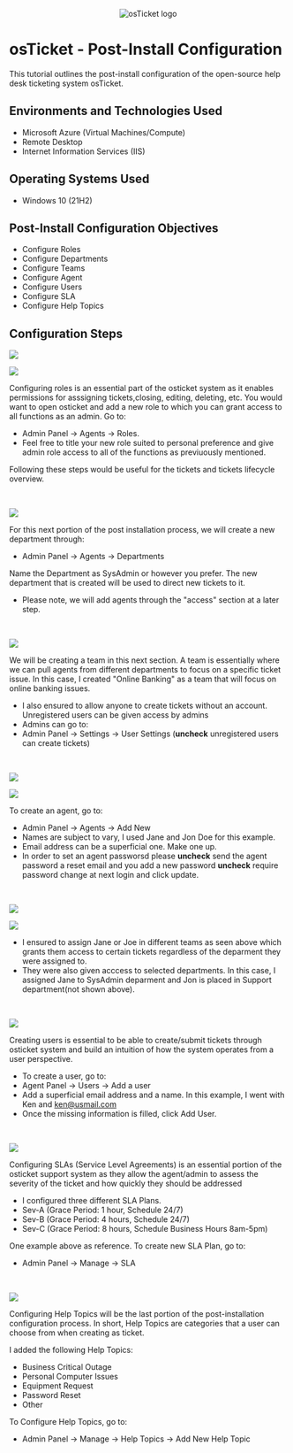 <p align="center">
<img src="https://i.imgur.com/Clzj7Xs.png" alt="osTicket logo"/>
</p>

<h1>osTicket - Post-Install Configuration</h1>
This tutorial outlines the post-install configuration of the open-source help desk ticketing system osTicket.<br />

<h2>Environments and Technologies Used</h2>

- Microsoft Azure (Virtual Machines/Compute)
- Remote Desktop
- Internet Information Services (IIS)

<h2>Operating Systems Used </h2>

- Windows 10</b> (21H2)

<h2>Post-Install Configuration Objectives</h2>

- Configure Roles
- Configure Departments
- Configure Teams
- Configure Agent
- Configure Users 
- Configure SLA
- Configure Help Topics 

<h2>Configuration Steps</h2>

<p>
<img src="https://github.com/user-attachments/assets/90e765ac-1f5d-4f15-8ef0-4210bad566b7"
</p>
<p>
<img src="https://github.com/user-attachments/assets/0041a682-43eb-4a12-90ba-d329b4e977d1"

</p>
<p>
Configuring roles is an essential part of the osticket system as it enables permissions for asssigning tickets,closing, editing, deleting, etc. 
You would want to open osticket and add a new role to which you can grant access to all functions as an admin. Go to:
  
- Admin Panel -> Agents -> Roles.
- Feel free to title your new role suited to personal preference and give admin role access to all of the functions as previuously mentioned. 

Following these steps would be useful for the tickets and tickets lifecycle overview.
</p>
<br />

<p>
<img src="https://github.com/user-attachments/assets/148d3272-15c1-422c-ae94-113011cfad47"
</p>
<p>
For this next portion of the post installation process, we will create a new department through:
  
- Admin Panel -> Agents -> Departments
  
Name the Department as SysAdmin or however you prefer. The new department that is created will be used to direct new tickets to it. 

- Please note, we will add agents through the "access" section at a later step.
</p>
<br />

<p>
<imng src="https://github.com/user-attachments/assets/6d77488d-229d-4542-aac5-9e4da3049a8d"
</p>
<p>
<img src="https://github.com/user-attachments/assets/b0c39d82-4958-4766-bcfc-95aacb1d328b"
</p>
<p>
We will be creating a team in this next section. A team is essentially where we can pull agents from different departments to focus on a specific ticket issue. 
In this case, I created "Online Banking" as a team that will focus on online banking issues.

- I also ensured to allow anyone to create tickets without an account. Unregistered users can be given access by admins
- Admins can go to:
- Admin Panel -> Settings -> User Settings (**uncheck** unregistered users can create tickets)
</p>
<br />

<p> 
<img src="https://github.com/user-attachments/assets/82093dd7-8450-461c-a3b7-5f7867c528f5"
</p>
<p>
<img src="https://github.com/user-attachments/assets/cad903ac-74ab-45e7-b808-1bda44a23cf3"
</p>
<p>
To create an agent, go to:

- Admin Panel -> Agents -> Add New
- Names are subject to vary, I used Jane and Jon Doe for this example.
- Email address can be a superficial one. Make one up.
- In order to set an agent passworsd please **uncheck** send the agent password a reset email and you add a new password **uncheck** require password change at next login and click update. 
</p>
<br />

<p>
<img src="https://github.com/user-attachments/assets/a1f0cd57-207a-4f71-b4d0-c801aac22a28"
</p>
<p>
<img src="https://github.com/user-attachments/assets/79e42be2-a6b5-4d0b-a04d-2bc71f04ce4e"
</p>
<p>
  
- I ensured to assign Jane or Joe in different teams as seen above which grants them access to certain tickets regardless of the deparment they were assigned to.
- They were also given acccess to selected departments. In this case, I assigned Jane to SysAdmin deparment and Jon is placed in Support department(not shown above).
</p>
<br />

<p>
<img src="https://github.com/user-attachments/assets/b1f1efb7-b956-4faf-b494-09d1cb8f6a0c"
</p>
<p>

Creating users is essential to be able to create/submit tickets through osticket system and build an intuition of how the system operates from a user perspective.

- To create a user, go to:
- Agent Panel -> Users -> Add a user
- Add a superficial email address and a name. In this example, I went with Ken and ken@usmail.com
- Once the missing information is filled, click Add User.
</p>
<br />

<p>
<img src="https://github.com/user-attachments/assets/56ea6185-ba8e-4aff-865f-557e5b38ea15" />

Configuring SLAs (Service Level Agreements) is an essential portion of the osticket support system as they allow the agent/admin to assess the severity of the ticket and how quickly they should be addressed 
- I configured three different SLA Plans.
- Sev-A (Grace Period: 1 hour, Schedule 24/7)
- Sev-B (Grace Period: 4 hours, Schedule 24/7)
- Sev-C (Grace Period: 8 hours, Schedule Business Hours 8am-5pm)
  
One example above as reference. To create new SLA Plan, go to:

- Admin Panel -> Manage -> SLA
</p>
<br />

<p>
<img src="https://github.com/user-attachments/assets/c892727e-f49e-4280-b46d-8456782686cf" />

Configuring Help Topics will be the last portion of the post-installation configuration process. In short, Help Topics are categories that a user can choose from when creating as ticket.

I added the following Help Topics:

- Business Critical Outage
- Personal Computer Issues
- Equipment Request
- Password Reset
- Other

To Configure Help Topics, go to:

- Admin Panel -> Manage -> Help Topics -> Add New Help Topic 
</p>
  



</p>

